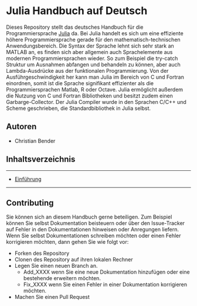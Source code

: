 # Julia Handbuch auf Deutsch

Dieses Repository stellt das deutsches Handbuch für die Programmiersprache [Julia](https://github.com/JuliaLang/julia) da. 
Bei Julia handelt es sich um eine effiziente höhere Programmiersprache gerade für den mathematisch-technischen Anwendungsbereich. Die Syntax der Sprache lehnt sich sehr stark an MATLAB an, es finden sich aber allgemein auch Sprachelemente aus modernen Programmiersprachen wieder. So zum Beispiel die try-catch Struktur um Ausnahmen abfangen und behandeln zu können, aber auch Lambda-Ausdrücke aus der funktionalen Programmierung. Von der Ausführgeschwindigkeit her kann man Julia im Bereich von C und Fortran einordnen, somit ist die Sprache signifikant effizienter als die Programmiersprachen Matlab, R oder Octave. Julia ermöglicht außerdem die Nutzung von C und Fortran Bibliotheken und besitzt zudem einen Garbarge-Collector. 
Der Julia Compiler wurde in den Sprachen C/C++ und Scheme geschrieben, die Standardbibliothek in Julia selbst.

## Autoren

* Christian Bender

## Inhaltsverzeichnis
---

* [Einführung](https://github.com/JuliaLangGerman/Julia_Handbuch_Deutsch/blob/master/src/Einf%C3%BChrung_0.md)

---

## Contributing

Sie können sich an diesem Handbuch gerne beteiligen. Zum Beispiel können Sie selbst Dokumentation beisteuern oder über den Issue-Tracker auf Fehler in den Dokumentationen hinweisen oder Anregungen liefern. Wenn Sie selbst Dokumentationen schreiben möchten oder einen Fehler korrigieren möchten, dann gehen Sie wie folgt vor:

* Forken des Repository
* Clonen des Repository auf ihren lokalen Rechner
* Legen Sie einen neuen Branch an. 
    * Add_XXXX wenn Sie eine neue Dokumentation hinzufügen oder eine bestehende erweitern möchten. 
    * Fix_XXXX wenn Sie einen Fehler in einer Dokumentation korrigieren möchten. 
* Machen Sie einen Pull Request
